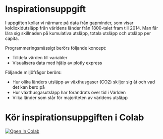 # Inspirationsuppgift
I uppgiften kollar vi närmare på data från gapminder, som visar koldioxidutsläpp från världens länder från 1800-talet fram till 2014.
Man får lära sig skillnaden på kumulativa utsläpp, totala utsläpp och utsläpp per capita.

Programmeringsmässigt berörs följande koncept:
  - Tilldela värden till variabler
  - Visualisera data med hjälp av plotly express

Följande miljöfrågor berörs:
  - Hur olika länders utsläpp av växthusgaser (CO2) skiljer sig åt och vad det kan bero på
  - Hur växthusgasutsläpp har förändrats över tid i Världen
  - Vilka länder som står för majoriteten av världens utsläpp

# Kör inspirationsuppgiften i Colab

[![Open In Colab](https://colab.research.google.com/assets/colab-badge.svg)](https://colab.research.google.com/github/lunduniversity/schoolprog-satellite/blob/master/exercises/gapminder/gapminder.ipynb)
